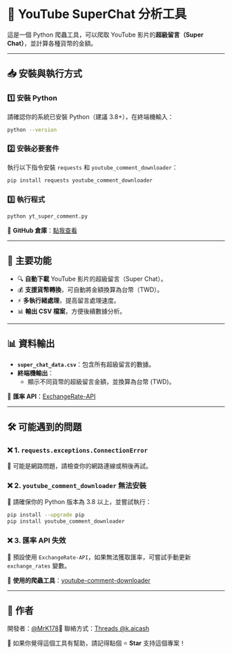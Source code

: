 # 🎯 YouTube SuperChat 分析工具

這是一個 Python 爬蟲工具，可以爬取 YouTube 影片的**超級留言（Super Chat）**，並計算各種貨幣的金額。

---

## 📥 安裝與執行方式

### **1️⃣ 安裝 Python**

請確認你的系統已安裝 Python（建議 3.8+），在終端機輸入：

```bash
python --version
```

### **2️⃣ 安裝必要套件**

執行以下指令安裝 `requests` 和 `youtube_comment_downloader`：

```bash
pip install requests youtube_comment_downloader
```

### **3️⃣ 執行程式**

```bash
python yt_super_comment.py
```

🔗 **GitHub 倉庫**：[點我查看](https://github.com/MrK178/yt_super_comment)

---

## 📌 主要功能

- 🔍 **自動下載** YouTube 影片的超級留言（Super Chat）。
- 💰 **支援貨幣轉換**，可自動將金額換算為台幣（TWD）。
- ⚡ **多執行緒處理**，提高留言處理速度。
- 📊 **輸出 CSV 檔案**，方便後續數據分析。

---

## 📊 資料輸出

- **`super_chat_data.csv`**：包含所有超級留言的數據。
- **終端機輸出**：
  - 顯示不同貨幣的超級留言金額，並換算為台幣 (TWD)。

🔗 **匯率 API**：[ExchangeRate-API](https://www.exchangerate-api.com/)

---

## 🛠 可能遇到的問題

### ❌ 1. `requests.exceptions.ConnectionError`

🔹 可能是網路問題，請檢查你的網路連線或稍後再試。

### ❌ 2. `youtube_comment_downloader` 無法安裝

🔹 請確保你的 Python 版本為 3.8 以上，並嘗試執行：

```bash
pip install --upgrade pip
pip install youtube_comment_downloader
```

### ❌ 3. 匯率 API 失效

🔹 預設使用 `ExchangeRate-API`，如果無法獲取匯率，可嘗試手動更新 `exchange_rates` 變數。

🔗 **使用的爬蟲工具**：[youtube-comment-downloader](https://github.com/egbertbouman/youtube-comment-downloader)

---

## 🎉 作者

開發者：[@MrK178](https://github.com/MrK178)📩 聯絡方式：[Threads @k.aicash](https://www.threads.net/@k.aicash)

🚀 如果你覺得這個工具有幫助，請記得點個 ⭐ **Star** 支持這個專案！
